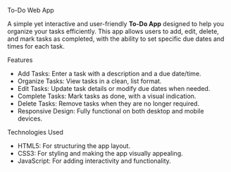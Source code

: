  To-Do Web App

A simple yet interactive and user-friendly **To-Do App** designed to help you organize your tasks efficiently. This app allows users to add, edit, delete, and mark tasks as completed, with the ability to set specific due dates and times for each task.

 Features

- Add Tasks: Enter a task with a description and a due date/time.
- Organize Tasks: View tasks in a clean, list format.
- Edit Tasks: Update task details or modify due dates when needed.
- Complete Tasks: Mark tasks as done, with a visual indication.
- Delete Tasks: Remove tasks when they are no longer required.
- Responsive Design: Fully functional on both desktop and mobile devices.

 Technologies Used

- HTML5: For structuring the app layout.
- CSS3: For styling and making the app visually appealing.
- JavaScript: For adding interactivity and functionality.


